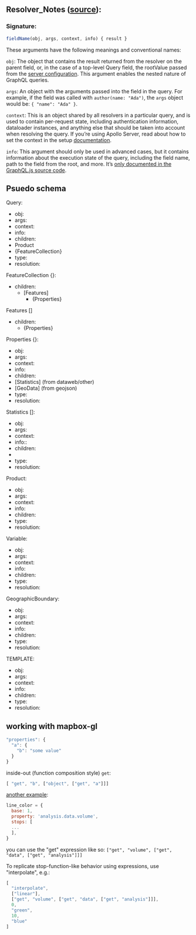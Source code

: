 

## Resolver_Notes ([source](https://www.apollographql.com/docs/graphql-tools/resolvers.html#Resolver-function-signature)):

### Signature:
```js
fieldName(obj, args, context, info) { result }
```
These arguments have the following meanings and conventional names:

`obj`: The object that contains the result returned from the resolver on the parent field, or, in the case of a top-level Query field, the rootValue passed from the [server configuration](https://www.apollographql.com/docs/apollo-server/setup.html). This argument enables the nested nature of GraphQL queries.

`args`: An object with the arguments passed into the field in the query. For example, if the field was called with `author(name: "Ada")`, the `args` object would be: `{ "name": "Ada" }`.

`context`: This is an object shared by all resolvers in a particular query, and is used to contain per-request state, including authentication information, dataloader instances, and anything else that should be taken into account when resolving the query. If you’re using Apollo Server, read about how to set the context in the setup [documentation](https://www.apollographql.com/docs/graphql-tools/resolvers.html#Resolver-function-signature).

`info`: This argument should only be used in advanced cases, but it contains information about the execution state of the query, including the field name, path to the field from the root, and more. It’s [only documented in the GraphQL.js source code](https://github.com/graphql/graphql-js/blob/c82ff68f52722c20f10da69c9e50a030a1f218ae/src/type/definition.js#L489-L500).

## Psuedo schema

Query:
- obj:
- args:
- context:
- info:
- children:
 - Product
 - {FeatureCollection}
- type:
- resolution:

FeatureCollection {}:
- children:
  - [Features]
    - {Properties}

Features []
- children:
  - {Properties}

Properties {}:
- obj:
- args:
- context:
- info:
- children:
 - [Statistics] (from dataweb/other)
 - [GeoData] (from geojson)
- type:
- resolution:

Statistics []:
- obj:
- args:
- context:
- info::
- children:
 -
- type:
- resolution:

Product:
- obj:
- args:
- context:
- info:
- children:
- type:
- resolution:


Variable:
- obj:
- args:
- context:
- info:
- children:
- type:
- resolution:


GeographicBoundary:
- obj:
- args:
- context:
- info:
- children:
- type:
- resolution:


TEMPLATE:
- obj:
- args:
- context:
- info:
- children:
- type:
- resolution:


## working with mapbox-gl

```js
"properties": {
  "a": {
    "b": "some value"
  }
}
```
inside-out (function composition style) `get`:
```js
[ "get", "b", ["object", ["get", "a"]]]
```
[another example](https://github.com/mapbox/mapbox-gl-js/issues/2434#issuecomment-356723412):
```js
line_color = {
  base: 1,
  property: 'analysis.data.volume',
  stops: [
  ...
  ],
}
```
 you can use the "get" expression like so:
 `["get", "volume", ["get", "data", ["get", "analysis"]]]`

To replicate stop-function-like behavior using expressions, use "interpolate", e.g.:

```js
[
  "interpolate",
  ["linear"],
  ["get", "volume", ["get", "data", ["get", "analysis"]]],
  0,
  "green",
  10,
  "blue"
]
```
